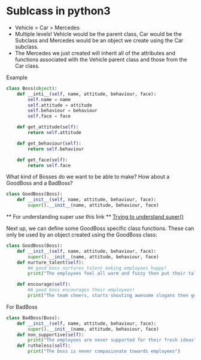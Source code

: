 # Sublcass in python3

* Vehicle > Car > Mercedes
* Multiple levels! Vehicle would be the parent class, Car would be the Subclass and Mercedes would be an object we create using the Car subclass.
* The Mercedes we just created will inherit all of the attributes and functions associated with the Vehicle parent class and those from the Car class.

Example

```python
class Boss(object):
	def __inti__(self, name, attitude, behaviour, face):
		self.name = name
		self.attitude = attitude
		self.behaviour = behaviour
		self.face = face

	def get_attitude(self):
		return self.attitude

	def get_behaviour(self):
		return self.behaviour

	def get_face(self):
		return self.face
```

What kind of Bosses do we want to be able to make? How about a GoodBoss and a BadBoss?

```python
class GoodBoss(Boss):
	def __init__(self, name, attitude, behaviour, face):
		super().__init__(name, attitude, behaviour, face)
```
** For understanding super use this link **
[Trying to understand super()](https://stackoverflow.com/questions/576169/understanding-python-super-with-init-methods)

Next up, we can define some GoodBoss specific class functions. These can only be used by an object created using the GoodBoss class:

```python
class GoodBoss(Boss):
	def __init__(self, name, attitude, behaviour, face):
		super().__init__(name, attitude, behaviour, face)
	def nurture_talent(self):
	    #A good boss nurtures talent making employees happy!
        print("The employees feel all warm and fuzzy then put their talents to good use.")

    def encourage(self):
        #A good boss encourages their employees!
        print("The team cheers, starts shouting awesome slogans then gets back to work.")
```
For BadBoss

```python
class BadBoss(Boss):
	def __init__(self, name, attitude, behaviour, face):
		super().__init__(name, attitude, behaviour, face)
	def non_supportive(self):
		print("The employees are never supported for their fresh ideas")
	def rutheless(self):
		print("The boss is never compasionate towards employees")
```